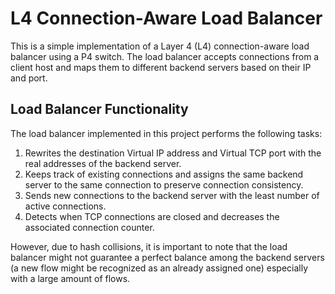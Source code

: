 # L4 Connection-Aware Load Balancer
This is a simple implementation of a Layer 4 (L4) connection-aware load balancer using a P4 switch. The load balancer accepts connections from a client host and maps them to different backend servers based on their IP and port.

## Load Balancer Functionality
The load balancer implemented in this project performs the following tasks:
1. Rewrites the destination Virtual IP address and Virtual TCP port with the real addresses of the backend server.
2. Keeps track of existing connections and assigns the same backend server to the same connection to preserve connection consistency.
3. Sends new connections to the backend server with the least number of active connections.
4. Detects when TCP connections are closed and decreases the associated connection counter.

However, due to hash collisions, it is important to note that the load balancer might not guarantee a perfect balance among the backend servers (a new flow might be recognized as an already assigned one) especially with a large amount of flows.
